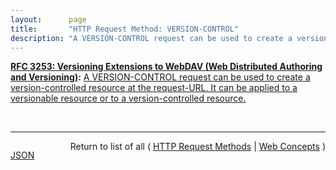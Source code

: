 ```yaml
---
layout:      page
title:       "HTTP Request Method: VERSION-CONTROL"
description: "A VERSION-CONTROL request can be used to create a version-controlled resource at the request-URL. It can be applied to a versionable resource or to a version-controlled resource."
---
```


**[RFC 3253: Versioning Extensions to WebDAV (Web Distributed Authoring and Versioning)](/specs/IETF/RFC/3253 "This document specifies a set of methods, headers, and resource types that define the WebDAV (Web Distributed Authoring and Versioning) versioning extensions to the HTTP/1.1 protocol. WebDAV versioning will minimize the complexity of clients that are capable of interoperating with a variety of versioning repository managers, to facilitate widespread deployment of applications capable of utilizing the WebDAV Versioning services. WebDAV versioning includes automatic versioning for versioning-unaware clients, version history management, workspace management, baseline management, activity management, and URL namespace versioning."):** [A VERSION-CONTROL request can be used to create a version-controlled resource at the request-URL. It can be applied to a versionable resource or to a version-controlled resource.](http://tools.ietf.org/html/rfc3253#section-3.5 "Read documentation for HTTP Request Method &#34;VERSION-CONTROL&#34;")

<br/>
<hr/>

<p style="float : left"><a href="VERSION-CONTROL.json" title="JSON representing this particular Web Concept value">JSON</a></p>
<p style="text-align: right">Return to list of all ( <a href="../http-methods">HTTP Request Methods</a> | <a href="../">Web Concepts</a> )</p>
